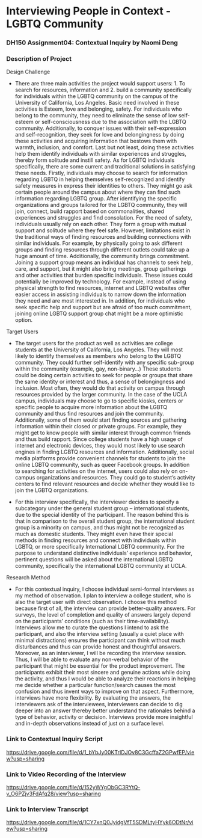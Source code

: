 # Interviewing People in Context - LGBTQ Community

### DH150 Assignment04: Contextual Inquiry by Naomi Deng

### Description of Project 

Design Challenge

- There are three main activities the project would support users: 1. To search for resources, information and 2. build a community specifically for individuals within the LGBTQ community on the campus of the University of California, Los Angeles.  Basic need involved in these activities is Esteem, love and belonging, safety. For individuals who belong to the community, they need to eliminate the sense of low self-esteem or self-consciousness due to the association with the LGBTQ community. Additionally, to conquer issues with their self-expression and self-recognition, they seek for love and belongingness by doing these activities and acquiring information that bestows them with warmth, inclusion, and comfort. Last but not least, doing these activities help them identify individuals with similar experiences and struggles, thereby form solitude and instill safety. As for LGBTQ individuals specifically, there are some current and traditional solutions in satisfying these needs. Firstly, individuals may choose to search for information regarding LGBTQ in helping themselves self-recognized and identify safety measures in express their identities to others. They might go ask certain people around the campus about where they can find such information regarding LGBTQ group. After identifying the specific organizations and groups tailored for the LGBTQ community, they will join, connect, build rapport based on commonalities, shared experiences and struggles and find consolation. For the need of safety, individuals usually rely on each other. They form a group with mutual support and solitude where they feel safe. However, limitations exist in the traditional ways of finding resources and building connections with similar individuals. For example, by physically going to ask different groups and finding resources through different outlets could take up a huge amount of time. Additionally, the community brings commitment. Joining a support group means an individual has channels to seek help, care, and support, but it might also bring meetings, group gatherings and other activities that burden specific individuals. These issues could potentially be improved by technology. For example, instead of using physical strength to find resources, internet and LGBTQ websites offer easier access in assisting individuals to narrow down the information they need and are most interested in. In addition, for individuals who seek specific help and support but are afraid of too much commitment, joining online LGBTQ support group chat might be a more optimistic option.

Target Users

- The target users for the product as well as activities are college students at the University of California, Los Angeles. They will most likely to identify themselves as members who belong to the LGBTQ community. They could further self-identify with any specific sub-group within the community (example, gay, non-binary…)  These students could be doing certain activities to seek for people or groups that share the same identity or interest and thus, a sense of belongingness and inclusion. Most often, they would do that activity on campus through resources provided by the larger community. In the case of the UCLA campus, individuals may choose to go to specific kiosks, centers or specific people to acquire more information about the LGBTQ community and thus find resources and join the community. Additionally, some of them would start finding sources and gathering information within their closed or private groups. For example, they might get to know people with similar interest through common friends and thus build rapport. Since college students have a high usage of internet and electronic devices, they would most likely to use search engines in finding LGBTQ resources and information. Additionally, social media platforms provide convenient channels for students to join the online LGBTQ community, such as queer Facebook groups. In addition to searching for activities on the internet, users could also rely on on-campus organizations and resources. They could go to student’s activity centers to find relevant resources and decide whether they would like to join the LGBTQ organizations. 

- For this interview specifically, the interviewer decides to specify a subcategory under the general student group – international students, due to the special identity of the participant. The reason behind this is that in comparison to the overall student group, the international student group is a minority on campus, and thus might not be recognized as much as domestic students. They might even have their special methods in finding resources and connect with individuals within LGBTQ, or more specifically International LGBTQ community. For the purpose to understand distinctive individuals’ experience and behavior, pertinent questions will be asked about the international LGBTQ community, specifically the international LGBTQ community at UCLA. 

Research Method

- For this contextual inquiry, I choose individual semi-formal interviews as my method of observation. I plan to interview a college student, who is also the target user with direct observation. I choose this method because first of all, the interview can provide better-quality answers. For surveys, the level of completion and quality of answers largely depend on the participants’ conditions (such as their time-availability). Interviews allow me to curate the questions I intend to ask the participant, and also the interview setting (usually a quiet place with minimal distractions) ensures the participant can think without much disturbances and thus can provide honest and thoughtful answers. Moreover, as an interviewer, I will be recording the interview session. Thus, I will be able to evaluate any non-verbal behavior of the participant that might be essential for the product improvement. The participants exhibit their most sincere and genuine actions while doing the activity, and thus I would be able to analyze their reactions in helping me decide whether a particular function/search causes the most confusion and thus invent ways to improve on that aspect. Furthermore, interviews have more flexibility. By evaluating the answers, the interviewers ask of the interviewees, interviewers can decide to dig deeper into an answer thereby better understand the rationales behind a type of behavior, activity or decision. Interviews provide more insightful and in-depth observations instead of just on a surface level. 

### Link to Contextual Inquiry Script

https://drive.google.com/file/d/1_bYbJy00KTrIDJOv8C3GcffaZ2GPwfEP/view?usp=sharing

### Link to Video Recording of the Interview

https://drive.google.com/file/d/152yWYgObGC3RYtQ-v_O6PZjv3FdAfq28/view?usp=sharing

### Link to Interview Transcript

https://drive.google.com/file/d/1CY7xnQ0JyidgVfT5SDMLtyHYyk6ODtNr/view?usp=sharing

